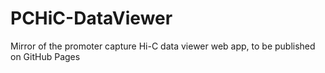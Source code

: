 # PCHiC-DataViewer
Mirror of the promoter capture Hi-C data viewer web app, to be published on GitHub Pages
